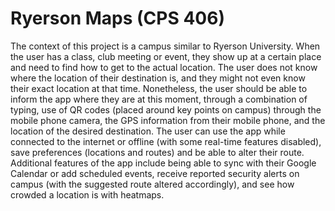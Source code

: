 # Ryerson Maps (CPS 406)
The context of this project is a campus similar to Ryerson University. When the user has a class, club meeting or event, they show up at a certain place and need to find how to
get to the actual location. The user does not know where the location of their destination is, and they might not even know their exact location at that time. Nonetheless, the user
should be able to inform the app where they are at this moment, through a combination of typing, use of QR codes (placed around key points on campus) through the mobile
phone camera, the GPS information from their mobile phone, and the location of the desired destination. The user can use the app while connected to the internet or offline (with
some real-time features disabled), save preferences (locations and routes) and be able to alter their route. Additional features of the app include being able to sync with their
Google Calendar or add scheduled events, receive reported security alerts on campus (with the suggested route altered accordingly), and see how crowded a location is with
heatmaps.
